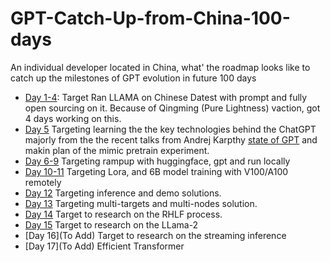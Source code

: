 # GPT-Catch-Up-from-China-100-days
An individual developer located in China, what' the roadmap looks like to catch up the milestones of GPT evolution in future 100 days
  - [Day 1-4](./Day1-4.md): Target Ran LLAMA on Chinese Datest with prompt and fully open sourcing on it.   Because of Qingming (Pure Lightness) vaction, got 4 days working on this. 
  - [Day 5](./Day5.md) Targeting learning the the key technologies behind the ChatGPT majorly from the the recent talks from Andrej Karpthy [state of GPT](https://mp.weixin.qq.com/s/zmEGzm1cdXupNoqZ65h7yg) and makin plan of the mimic pretrain experiment.
  - [Day 6-9](./Day6-9.md) Targeting rampup with huggingface, gpt and run locally 
  - [Day 10-11](./Day10-11.md) Targeting Lora, and 6B model training with V100/A100 remotely
  - [Day 12](./Day12.md) Targeting inference and demo solutions.
  - [Day 13](./Day13.md) Targeting multi-targets and multi-nodes solution.
  - [Day 14](./Day14.md) Target to research on the RHLF process.
  - [Day 15](./Day15.md) Target to research on the LLama-2
  - [Day 16](To Add) Target to research on the streaming inference
  - [Day 17](To Add) Efficient Transformer
  
